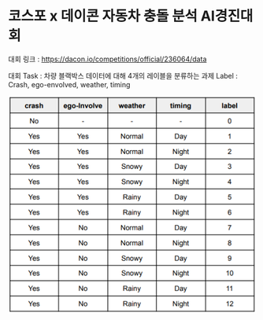 # 코스포 x 데이콘 자동차 충돌 분석 AI경진대회

대회 링크 : https://dacon.io/competitions/official/236064/data  

대회 Task : 차량 블랙박스 데이터에 대해 4개의 레이블을 분류하는 과제 
Label    : Crash, ego-envolved, weather, timing

  
![Label Image](Label_image.jpeg)
